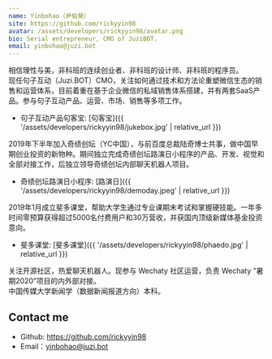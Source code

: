 ```yaml
---
name: Yinbohao（尹伯昊）
site: https://github.com/rickyyin98
avatar: /assets/developers/rickyyin98/avatar.png
bio: Serial entrepreneur, CMO of JuziBOT.
email: yinbohao@juzi.bot
---
```


相信理性与美，非科班的连续创业者、非科班的设计师、非科班的程序员。  
现任句子互动（Juzi.BOT）CMO，关注如何通过技术和方法论重塑微信生态的销售和运营体系，目前着重在基于企业微信的私域销售体系搭建，并有两套SaaS产品。参与句子互动产品、运营、市场、销售等多项工作。  

- 句子互动产品句客宝: [句客宝]({{ '/assets/developers/rickyyin98/jukebox.jpg' | relative_url }})

2019年下半年加入奇绩创坛（YC中国），与前百度总裁陆奇博士共事，做中国早期创业投资的新物种。期间独立完成奇绩创坛路演日小程序的产品、开发、视觉和全部对接工作，后独立领导奇绩创坛内部聊天机器人项目。

- 奇绩创坛路演日小程序: [路演日]({{ '/assets/developers/rickyyin98/demoday.jpeg' | relative_url }})

2019年1月成立斐多课堂，帮助大学生通过专业课期末考试和掌握硬技能。一年多时间零预算获得超过5000名付费用户和30万营收，并获国内顶级新媒体基金投资意向。

- 斐多课堂: [斐多课堂]({{ '/assets/developers/rickyyin98/phaedo.jpg' | relative_url }})

关注开源社区，热爱聊天机器人。现参与 Wechaty 社区运营，负责 Wechaty “暑期2020”项目的内外部对接。  
中国传媒大学新闻学（数据新闻报道方向）本科。  

## Contact me

- Github: <https://github.com/rickyyin98>
- Email：<yinbohao@juzi.bot>
